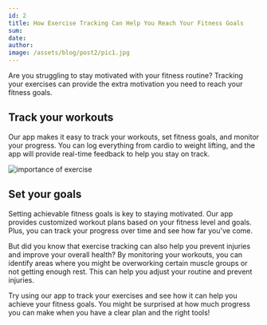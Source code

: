 ```yaml
---
id: 2
title: How Exercise Tracking Can Help You Reach Your Fitness Goals
sum:
date:
author:
image: /assets/blog/post2/pic1.jpg
---
```


Are you struggling to stay motivated with your fitness routine? Tracking your exercises can provide the extra motivation you need to reach your fitness goals.

## Track your workouts

Our app makes it easy to track your workouts, set fitness goals, and monitor your progress. You can log everything from cardio to weight lifting, and the app will provide real-time feedback to help you stay on track.

![importance of exercise](/assets/blog/post2/pic1.jpg)

## Set your goals

Setting achievable fitness goals is key to staying motivated. Our app provides customized workout plans based on your fitness level and goals. Plus, you can track your progress over time and see how far you've come.

But did you know that exercise tracking can also help you prevent injuries and improve your overall health? By monitoring your workouts, you can identify areas where you might be overworking certain muscle groups or not getting enough rest. This can help you adjust your routine and prevent injuries.

Try using our app to track your exercises and see how it can help you achieve your fitness goals. You might be surprised at how much progress you can make when you have a clear plan and the right tools!

